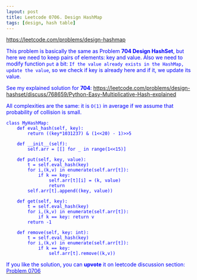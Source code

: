 ```yaml
---
layout: post
title: Leetcode 0706. Design HashMap
tags: [design, hash table]
---
```


<a href="https://leetcode.com/problems/design-hashmap"> <font color = blue>https://leetcode.com/problems/design-hashmap

This problem is basically the same as Problem **704 Design HashSet**, but here we need to keep pairs of elements: key and value. Also we need to modify function `put` a bit: `If the value already exists in the HashMap, update the value`, so we check if key is already here and if it, we update its value.

See my explained solution for **704**: https://leetcode.com/problems/design-hashset/discuss/768659/Python-Easy-Multiplicative-Hash-explained

 All complexities are the same: it is `O(1)` in average if we assume that probability of collision is small.

```
class MyHashMap:
    def eval_hash(self, key):
        return ((key*1031237) & (1<<20) - 1)>>5

    def __init__(self):
        self.arr = [[] for _ in range(1<<15)]
        
    def put(self, key, value):
        t = self.eval_hash(key)
        for i,(k,v) in enumerate(self.arr[t]):
            if k == key:
                self.arr[t][i] = (k, value)
                return
        self.arr[t].append((key, value))

    def get(self, key):
        t = self.eval_hash(key)
        for i,(k,v) in enumerate(self.arr[t]):
            if k == key: return v
        return -1

    def remove(self, key: int):
        t = self.eval_hash(key)
        for i,(k,v) in enumerate(self.arr[t]):
            if k == key:
                self.arr[t].remove((k,v))
```

If you like the solution, you can **upvote** it on leetcode discussion section:<a href="https://leetcode.com/problems/design-hashmap/discuss/1097806/python-multiplicative-hash-reuse-704-explained"> <font color = blue>Problem 0706
